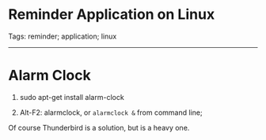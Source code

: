 # Reminder Application on Linux
Tags: reminder; application; linux

------

# Alarm Clock

1. sudo apt-get install alarm-clock 

1. Alt-F2: alarmclock, or `alarmclock &` from command line;

Of course Thunderbird is a solution, but is a heavy one.
